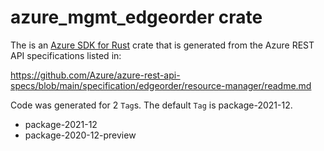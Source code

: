 # azure_mgmt_edgeorder crate

The is an [Azure SDK for Rust](https://github.com/Azure/azure-sdk-for-rust) crate that is generated from the Azure REST API specifications listed in:

https://github.com/Azure/azure-rest-api-specs/blob/main/specification/edgeorder/resource-manager/readme.md

Code was generated for 2 `Tag`s. The default `Tag` is package-2021-12.


- package-2021-12
- package-2020-12-preview